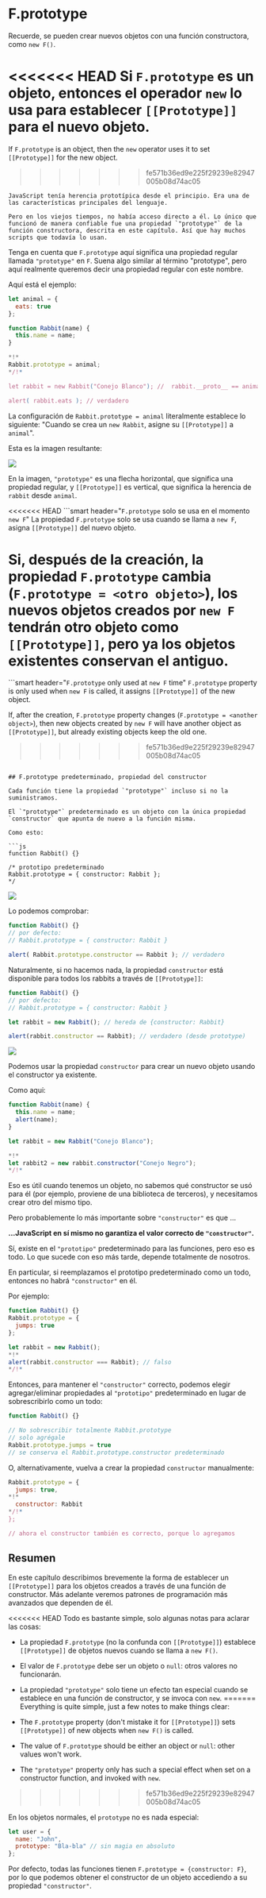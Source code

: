# F.prototype

Recuerde, se pueden crear nuevos objetos con una función constructora, como `new F()`.

<<<<<<< HEAD
Si `F.prototype` es un objeto, entonces el operador `new` lo usa para establecer `[[Prototype]]` para el nuevo objeto.
=======
If `F.prototype` is an object, then the `new` operator uses it to set `[[Prototype]]` for the new object.
>>>>>>> fe571b36ed9e225f29239e82947005b08d74ac05

```smart
JavaScript tenía herencia prototípica desde el principio. Era una de las características principales del lenguaje.

Pero en los viejos tiempos, no había acceso directo a él. Lo único que funcionó de manera confiable fue una propiedad `"prototype"` de la función constructora, descrita en este capítulo. Así que hay muchos scripts que todavía lo usan.
```

Tenga en cuenta que `F.prototype` aquí significa una propiedad regular llamada `"prototype"` en `F`. Suena algo similar al término "prototype", pero aquí realmente queremos decir una propiedad regular con este nombre.

Aquí está el ejemplo:

```js run
let animal = {
  eats: true
};

function Rabbit(name) {
  this.name = name;
}

*!*
Rabbit.prototype = animal;
*/!*

let rabbit = new Rabbit("Conejo Blanco"); //  rabbit.__proto__ == animal

alert( rabbit.eats ); // verdadero
```

La configuración de `Rabbit.prototype = animal` literalmente establece lo siguiente: "Cuando se crea un `new Rabbit`, asigne su `[[Prototype]]` a `animal`".

Esta es la imagen resultante:

![](proto-constructor-animal-rabbit.svg)

En la imagen, `"prototype"` es una flecha horizontal, que significa una propiedad regular, y `[[Prototype]]` es vertical, que significa la herencia de `rabbit` desde `animal`.

<<<<<<< HEAD
```smart header="`F.prototype` solo se usa en el momento `new F`"
La propiedad `F.prototype` solo se usa cuando se llama a `new F`, asigna `[[Prototype]]` del nuevo objeto.

Si, después de la creación, la propiedad `F.prototype` cambia (`F.prototype = <otro objeto>`), los nuevos objetos creados por `new F` tendrán otro objeto como `[[Prototype]]`, pero ya los objetos existentes conservan el antiguo.
=======
```smart header="`F.prototype` only used at `new F` time"
`F.prototype` property is only used when `new F` is called, it assigns `[[Prototype]]` of the new object.

If, after the creation, `F.prototype` property changes (`F.prototype = <another object>`), then new objects created by `new F` will have another object as `[[Prototype]]`, but already existing objects keep the old one.
>>>>>>> fe571b36ed9e225f29239e82947005b08d74ac05
```

## F.prototype predeterminado, propiedad del constructor

Cada función tiene la propiedad `"prototype"` incluso si no la suministramos.

El `"prototype"` predeterminado es un objeto con la única propiedad `constructor` que apunta de nuevo a la función misma.

Como esto:

```js
function Rabbit() {}

/* prototipo predeterminado
Rabbit.prototype = { constructor: Rabbit };
*/
```

![](function-prototype-constructor.svg)

Lo podemos comprobar:

```js run
function Rabbit() {}
// por defecto:
// Rabbit.prototype = { constructor: Rabbit }

alert( Rabbit.prototype.constructor == Rabbit ); // verdadero
```

Naturalmente, si no hacemos nada, la propiedad `constructor` está disponible para todos los rabbits a través de `[[Prototype]]`:

```js run
function Rabbit() {}
// por defecto:
// Rabbit.prototype = { constructor: Rabbit }

let rabbit = new Rabbit(); // hereda de {constructor: Rabbit}

alert(rabbit.constructor == Rabbit); // verdadero (desde prototype)
```

![](rabbit-prototype-constructor.svg)

Podemos usar la propiedad `constructor` para crear un nuevo objeto usando el constructor ya existente.

Como aqui:

```js run
function Rabbit(name) {
  this.name = name;
  alert(name);
}

let rabbit = new Rabbit("Conejo Blanco");

*!*
let rabbit2 = new rabbit.constructor("Conejo Negro");
*/!*
```

Eso es útil cuando tenemos un objeto, no sabemos qué constructor se usó para él (por ejemplo, proviene de una biblioteca de terceros), y necesitamos crear otro del mismo tipo.

Pero probablemente lo más importante sobre `"constructor"` es que ...

**...JavaScript en sí mismo no garantiza el valor correcto de `"constructor"`.**

Sí, existe en el `"prototipo"` predeterminado para las funciones, pero eso es todo. Lo que sucede con eso más tarde, depende totalmente de nosotros.

En particular, si reemplazamos el prototipo predeterminado como un todo, entonces no habrá `"constructor"` en él.

Por ejemplo:

```js run
function Rabbit() {}
Rabbit.prototype = {
  jumps: true
};

let rabbit = new Rabbit();
*!*
alert(rabbit.constructor === Rabbit); // falso
*/!*
```

Entonces, para mantener el `"constructor"` correcto, podemos elegir agregar/eliminar propiedades al `"prototipo"` predeterminado en lugar de sobrescribirlo como un todo:

```js
function Rabbit() {}

// No sobrescribir totalmente Rabbit.prototype
// solo agrégale
Rabbit.prototype.jumps = true
// se conserva el Rabbit.prototype.constructor predeterminado
```

O, alternativamente, vuelva a crear la propiedad `constructor` manualmente:

```js
Rabbit.prototype = {
  jumps: true,
*!*
  constructor: Rabbit
*/!*
};

// ahora el constructor también es correcto, porque lo agregamos
```


## Resumen

En este capítulo describimos brevemente la forma de establecer un `[[Prototype]]` para los objetos creados a través de una función de constructor. Más adelante veremos patrones de programación más avanzados que dependen de él.

<<<<<<< HEAD
Todo es bastante simple, solo algunas notas para aclarar las cosas:

- La propiedad `F.prototype` (no la confunda con `[[Prototype]]`) establece `[[Prototype]]` de objetos nuevos cuando se llama a `new F()`.
- El valor de `F.prototype` debe ser un objeto o `null`: otros valores no funcionarán.
-  La propiedad `"prototype"` solo tiene un efecto tan especial cuando se establece en una función de constructor, y se invoca con `new`.
=======
Everything is quite simple, just a few notes to make things clear:

- The `F.prototype` property (don't mistake it for `[[Prototype]]`) sets `[[Prototype]]` of new objects when `new F()` is called.
- The value of `F.prototype` should be either an object or `null`: other values won't work.
-  The `"prototype"` property only has such a special effect when set on a constructor function, and invoked with `new`.
>>>>>>> fe571b36ed9e225f29239e82947005b08d74ac05

En los objetos normales, el `prototype` no es nada especial:
```js
let user = {
  name: "John",
  prototype: "Bla-bla" // sin magia en absoluto
};
```

Por defecto, todas las funciones tienen `F.prototype = {constructor: F}`, por lo que podemos obtener el constructor de un objeto accediendo a su propiedad `"constructor"`.
